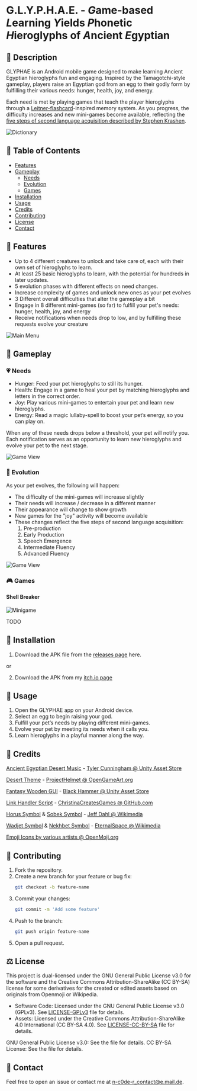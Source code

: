 # G.L.Y.P.H.A.E. - ***G***ame-based ***L***earning ***Y***ields ***P***honetic ***H***ieroglyphs of ***A***ncient ***E***gyptian


## :page_facing_up: Description

GLYPHAE is an Android mobile game designed to make learning Ancient Egyptian hieroglyphs fun and engaging. Inspired by the Tamagotchi-style gameplay, players raise an Egyptian god from an egg to their godly form by fulfilling their various needs: hunger, health, joy, and energy.

Each need is met by playing games that teach the player hieroglyphs through a [Leitner-flashcard](https://en.wikipedia.org/wiki/Leitner_system)-inspired memory system. As you progress, the difficulty increases and new mini-games become available, reflecting the [five steps of second language acquisition described by Stephen Krashen](https://en.wikipedia.org/wiki/Second-language_acquisition#Stages).

![Dictionary](./Screenshots/2_Dictionary.png)

## :scroll: Table of Contents

- [Features](#hammer-features)
- [Gameplay](#dart-gameplay)
  - [Needs](#heartpulse-needs)
  - [Evolution](#hatching_chick-evolution)
  - [Games](#video_game-games)
- [Installation](#floppy_disk-installation)
- [Usage](#iphone-usage)
- [Credits](#pray-credits)
- [Contributing](#busts_in_silhouette-contributing)
- [License](#balance_scale-license)
- [Contact](#e-mail-contact)

## :hammer: Features

- Up to 4 different creatures to unlock and take care of, each with their own set of hieroglyphs to learn.
- At least 25 basic hieroglyphs to learn, with the potential for hundreds in later updates.
- 5 evolution phases with different effects on need changes.
- Increase complexity of games and unlock new ones as your pet evolves
- 3 Different overall difficulties that alter the gameplay a bit
- Engage in 8 different mini-games (so far) to fulfill your pet's needs: hunger, health, joy, and energy
- Receive notifications when needs drop to low, and by fulfilling these requests evolve your creature

![Main Menu](./Screenshots/1_Main.png)

## :dart: Gameplay

### :heartpulse: Needs

- Hunger: Feed your pet hieroglyphs to still its hunger.
- Health: Engage in a game to heal your pet by matching hieroglyphs and letters in the correct order.
- Joy: Play various mini-games to entertain your pet and learn new hieroglyphs.
- Energy: Read a magic lullaby-spell to boost your pet’s energy, so you can play on.

When any of these needs drops below a threshold, your pet will notify you. Each notification serves as an opportunity to learn new hieroglyphs and evolve your pet to the next stage.

![Game View](./Screenshots/4_GameView.png)

### :hatching_chick: Evolution

As your pet evolves, the following will happen:
- The difficulty of the mini-games will increase slightly
- Their needs will increase / decrease in a different manner
- Their appearance will change to show growth
- New games for the "joy" activity will become available
- These changes reflect the five steps of second language acquisition:
  1. Pre-production
  2. Early Production
  3. Speech Emergence
  4. Intermediate Fluency
  5. Advanced Fluency

![Game View](./Screenshots/3_PetSelect.png)

### :video_game: Games

#### Shell Breaker

![Minigame](./Screenshots/5_MiniGame.png)

TODO

## :floppy_disk: Installation

1. Download the APK file from the [releases page](https://github.com/n-c0de-r/BA_CODE/releases) here.

or

2. Download the APK from my [itch.io page](https://n-c0de-r.itch.io/glyphae)

## :iphone: Usage

1. Open the GLYPHAE app on your Android device.
2. Select an egg to begin raising your god.
3. Fulfill your pet’s needs by playing different mini-games.
6. Evolve your pet by meeting its needs when it calls you.
4. Learn hieroglyphs in a playful manner along the way.

## :pray: Credits

[Ancient Egyptian Desert Music](https://assetstore.unity.com/packages/audio/music/ancient-egyptian-desert-music-free-pack-131425) - [Tyler Cunningham @ Unity Asset Store](https://assetstore.unity.com/publishers/31102)

[Desert Theme](https://opengameart.org/content/desert-theme-1) - [ProjectHelmet @ OpenGameArt.org](https://opengameart.org/users/projecthelmet)

[Fantasy Wooden GUI](https://assetstore.unity.com/packages/2d/gui/fantasy-wooden-gui-free-103811) - [Black Hammer @ Unity Asset Store](https://assetstore.unity.com/publishers/32893)

[Link Handler Script](https://github.com/Maraakis/ChristinaCreatesGames) - [ChristinaCreatesGames @ GitHub.com](https://github.com/Maraakis/ChristinaCreatesGames)

[Horus Symbol](https://commons.wikimedia.org/wiki/File:Horus_standing.svg) & [Sobek Symbol](https://commons.wikimedia.org/wiki/File:Sobek.svg) - [Jeff Dahl @ Wikimedia](https://commons.wikimedia.org/wiki/User:Jeff_Dahl)

[Wadjet Symbol](https://commons.wikimedia.org/wiki/File:Wadjet_(Deity).png) & [Nekhbet Symbol](https://commons.wikimedia.org/wiki/File:Nekhbet_(Goddess).svg) - [EternalSpace @ Wikimedia](https://commons.wikimedia.org/wiki/User:Eternal_Space)

[Emoji Icons by various artists @ OpenMoji.org](https://openmoji.org/)

## :busts_in_silhouette: Contributing

1. Fork the repository.
2. Create a new branch for your feature or bug fix:
    ```bash
    git checkout -b feature-name
    ```
3. Commit your changes:
    ```bash
    git commit -m 'Add some feature'
    ```
4. Push to the branch:
    ```bash
    git push origin feature-name
    ```
5. Open a pull request.

## :balance_scale: License

This project is dual-licensed under the GNU General Public License v3.0 for the software and the Creative Commons Attribution-ShareAlike (CC BY-SA) license for some derivatives for the created or edited assets based on originals from Openmoji or Wikipedia. 

- Software Code: Licensed under the GNU General Public License v3.0 (GPLv3). See [LICENSE-GPLv3](LICENSE-GPLv3) file for details.
- Assets: Licensed under the Creative Commons Attribution-ShareAlike 4.0 International (CC BY-SA 4.0). See [LICENSE-CC-BY-SA](LICENSE-CC-BY-SA) file for details.

GNU General Public License v3.0: See the  file for details.
CC BY-SA License: See the  file for details.

## :e-mail: Contact

Feel free to open an issue or contact me at n-c0de-r_contact@e.mail.de.